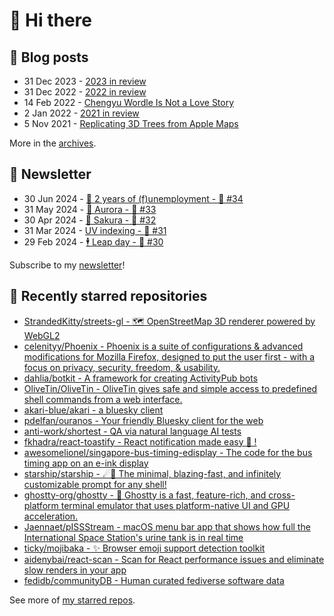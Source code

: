 # 👋 Hi there

## 📝 Blog posts

<!-- feed start -->
- 31 Dec 2023 - [2023 in review](https://cheeaun.com/blog/2023/12/2023-in-review/)
- 31 Dec 2022 - [2022 in review](https://cheeaun.com/blog/2022/12/2022-in-review/)
- 14 Feb 2022 - [Chengyu Wordle Is Not a Love Story](https://cheeaun.com/blog/2022/02/chengyu-wordle-is-not-a-love-story/)
- 2 Jan 2022 - [2021 in review](https://cheeaun.com/blog/2022/01/2021-in-review/)
- 5 Nov 2021 - [Replicating 3D Trees from Apple Maps](https://cheeaun.com/blog/2021/11/replicating-3d-trees-apple-maps/)
<!-- feed end -->

More in the [archives](https://cheeaun.com/blog/archives/).

## 📰 Newsletter

<!-- newsletter start -->
- 30 Jun 2024 - [🎂 2 years of (f)unemployment - 🥫 #34](https://cheeaun.substack.com/p/2-years-of-funemployment-34)
- 31 May 2024 - [🌌 Aurora - 🥫 #33](https://cheeaun.substack.com/p/aurora-33)
- 30 Apr 2024 - [🌸 Sakura - 🥫 #32](https://cheeaun.substack.com/p/sakura-32)
- 31 Mar 2024 - [UV indexing - 🥫 #31](https://cheeaun.substack.com/p/uv-indexing-31)
- 29 Feb 2024 - [🕴️ Leap day - 🥫 #30](https://cheeaun.substack.com/p/leap-day-30)
<!-- newsletter end -->

Subscribe to my [newsletter](https://cheeaun.substack.com/)!

## 🌟 Recently starred repositories

<!-- starred repos start -->
- [StrandedKitty/streets-gl - 🗺 OpenStreetMap 3D renderer powered by WebGL2](https://github.com/StrandedKitty/streets-gl)
- [celenityy/Phoenix - Phoenix is a suite of configurations & advanced modifications for Mozilla Firefox, designed to put the user first - with a focus on privacy, security, freedom, & usability. ](https://github.com/celenityy/Phoenix)
- [dahlia/botkit - A framework for creating ActivityPub bots](https://github.com/dahlia/botkit)
- [OliveTin/OliveTin - OliveTin gives safe and simple access to predefined shell commands from a web interface. ](https://github.com/OliveTin/OliveTin)
- [akari-blue/akari - a bluesky client](https://github.com/akari-blue/akari)
- [pdelfan/ouranos - Your friendly Bluesky client for the web](https://github.com/pdelfan/ouranos)
- [anti-work/shortest - QA via natural language AI tests](https://github.com/anti-work/shortest)
- [fkhadra/react-toastify - React notification made easy 🚀 !](https://github.com/fkhadra/react-toastify)
- [awesomelionel/singapore-bus-timing-edisplay - The code for the bus timing app on an e-ink display](https://github.com/awesomelionel/singapore-bus-timing-edisplay)
- [starship/starship - ☄🌌️  The minimal, blazing-fast, and infinitely customizable prompt for any shell!](https://github.com/starship/starship)
- [ghostty-org/ghostty - 👻 Ghostty is a fast, feature-rich, and cross-platform terminal emulator that uses platform-native UI and GPU acceleration.](https://github.com/ghostty-org/ghostty)
- [Jaennaet/pISSStream - macOS menu bar app that shows how full the International Space Station's urine tank is in real time](https://github.com/Jaennaet/pISSStream)
- [ticky/mojibaka - ✨ Browser emoji support detection toolkit](https://github.com/ticky/mojibaka)
- [aidenybai/react-scan - Scan for React performance issues and eliminate slow renders in your app](https://github.com/aidenybai/react-scan)
- [fedidb/communityDB - Human curated fediverse software data](https://github.com/fedidb/communityDB)
<!-- starred repos end -->

See more of [my starred repos](https://github.com/stars/cheeaun/).
